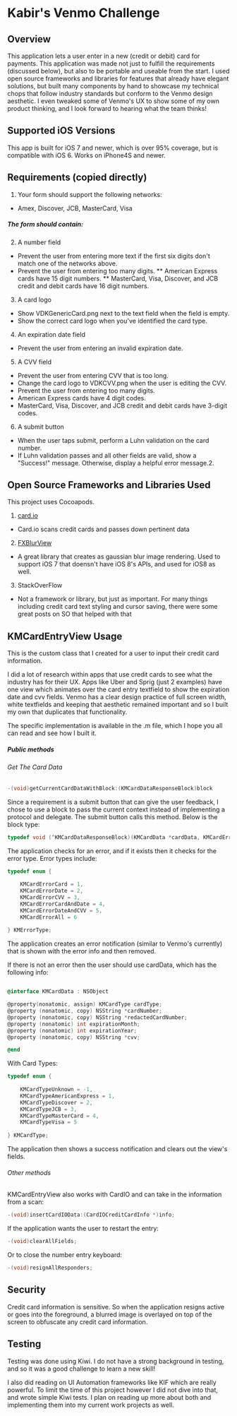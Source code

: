 Kabir's Venmo Challenge
========================



Overview
--------

This application lets a user enter in a new (credit or debit) card for payments.  This application was made not just to fulfill the requirements (discussed below), but also to be portable and useable from the start.  I used open source frameworks and libraries for features that already have elegant solutions, but built many components by hand to showcase my technical chops that follow industry standards but conform to the Venmo design aesthetic.  I even tweaked some of Venmo's UX to show some of my own product thinking, and I look forward to hearing what the team thinks!


Supported iOS Versions
---------

This app is built for iOS 7 and newer, which is over 95% coverage, but is compatible with iOS 6.  Works on iPhone4S and newer.

Requirements (copied directly)
---------

1. Your form should support the following networks:
 * Amex, Discover, JCB, MasterCard, Visa

##### The form should contain:
2. A number field
 * Prevent the user from entering more text if the first six digits don't match one of the networks above.
 * Prevent the user from entering too many digits.
  ** American Express cards have 15 digit numbers.
  ** MasterCard, Visa, Discover, and JCB credit and debit cards have 16 digit numbers.
3. A card logo
 * Show VDKGenericCard.png next to the text field when the field is empty.
 * Show the correct card logo when you've identified the card type.
4. An expiration date field
 * Prevent the user from entering an invalid expiration date.
5. A CVV field
 * Prevent the user from entering CVV that is too long.
 * Change the card logo to VDKCVV.png when the user is editing the CVV.
 * Prevent the user from entering too many digits.
  * American Express cards have 4 digit codes.
  * MasterCard, Visa, Discover, and JCB credit and debit cards have 3-digit codes.
6. A submit button
 * When the user taps submit, perform a Luhn validation on the card number.
 * If Luhn validation passes and all other fields are valid, show a "Success!" message. Otherwise, display a helpful error message.2. 



Open Source Frameworks and Libraries Used
---------------

This project uses Cocoapods.

1. [card.io](https://github.com/card-io/card.io-iOS-SDK)
 * Card.io scans credit cards and passes down pertinent data
2. [FXBlurView](https://github.com/nicklockwood/FXBlurView)
 * A great library that creates as gaussian blur image rendering.  Used to support iOS 7 that doensn't have iOS 8's APIs, and used for iOS8 as well.
3. StackOverFlow
 * Not a framework or library, but just as important.  For many things including credit card text styling and cursor saving, there were some great posts on SO that helped with that


KMCardEntryView Usage
----------------

This is the custom class that I created for a user to input their credit card information.

I did a lot of research within apps that use credit cards to see what the industry has for their UX.  Apps like Uber and Sprig (just 2 examples) have one view which animates over the card entry textfield to show the expiration date and cvv fields.  Venmo has a clear design practice of full screen width, white textfields and keeping that aesthetic remained important and so I built my own that duplicates that functionality.

The specific implementation is available in the .m file, which I hope you all can read and see how I built it.  


##### Public methods


###### Get The Card Data

```objective-c
-(void)getCurrentCardDataWithBlock:(KMCardDataResponseBlock)block
```

Since a requirement is a submit button that can give the user feedback, I chose to use a block to pass the current context instead of implementing a protocol and delegate.  The submit button calls this method.  Below is the block type:

```objective-c
typedef void (^KMCardDataResponseBlock)(KMCardData *cardData, KMCardError *error);
```


The application checks for an error, and if it exists then it checks for the error type.  Error types include:
```objective-c
typedef enum {
    
    KMCardErrorCard = 1,
    KMCardErrorDate = 2,
    KMCardErrorCVV = 3,
    KMCardErrorCardAndDate = 4,
    KMCardErrorDateAndCVV = 5,
    KMCardErrorAll = 6
    
} KMErrorType;
```

The application creates an error notification (similar to Venmo's currently) that is shown with the error info and then removed.


If there is not an error then the user should use cardData, which has the following info:
```objective-c

@interface KMCardData : NSObject

@property(nonatomic, assign) KMCardType cardType;
@property (nonatomic, copy) NSString *cardNumber;
@property (nonatomic, copy) NSString *redactedCardNumber;
@property (nonatomic) int expirationMonth;
@property (nonatomic) int expirationYear;
@property (nonatomic, copy) NSString *cvv;

@end
```

With Card Types:
```objective-c
typedef enum {
    
    KMCardTypeUnknown = -1,
    KMCardTypeAmericanExpress = 1,
    KMCardTypeDiscover = 2,
    KMCardTypeJCB = 3,
    KMCardTypeMasterCard = 4,
    KMCardTypeVisa = 5
    
} KMCardType;
```

The application then shows a success notification and clears out the view's fields.



###### Other methods

KMCardEntryView also works with CardIO and can take in the information from a scan:

```objective-c
-(void)insertCardIOData:(CardIOCreditCardInfo *)info;
```

If the application wants the user to restart the entry:

```objective-c
-(void)clearAllFields;
```

Or to close the number entry keyboard:

```objective-c
-(void)resignAllResponders;
```



Security
----------------

Credit card information is sensitive.  So when the application resigns active or goes into the foreground, a blurred image is overlayed on top of the screen to obfuscate any credit card information.


Testing
---------

Testing was done using Kiwi.  I do not have a strong background in testing, and so it was a good challenge to learn a new skill!

I also did reading on UI Automation frameworks like KIF which are really powerful.  To limit the time of this project however I did not dive into that, and wrote simple Kiwi tests.  I plan on reading up more about both and implementing them into my current work projects as well.






